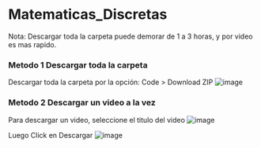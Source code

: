 # Matematicas_Discretas

Nota: Descargar toda la carpeta puede demorar de 1 a 3 horas, y por video es mas rapido.

### Metodo 1 Descargar toda la carpeta
Descargar toda la carpeta por la opción: Code > Download ZIP
![image](https://user-images.githubusercontent.com/77336151/147320006-0e00abbf-5ec5-46c2-8ad3-e0b231ed400b.png)

### Metodo 2 Descargar un video a la vez
Para descargar un video, seleccione el titulo del video
![image](https://user-images.githubusercontent.com/77336151/147320089-2c0f8081-a79c-4008-ad66-c4ceeef3a200.png)

Luego Click en Descargar
![image](https://user-images.githubusercontent.com/77336151/147320135-57594987-89a6-4a43-8014-6081232e11bb.png)


